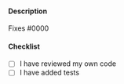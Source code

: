 #### Description

<!-- Please include a summary of the change. -->

Fixes #0000 <!-- replace with issue number or remove if not applicable -->

#### Checklist

<!-- For further details, please read CONTRIBUTING.md -->

- [ ] I have reviewed my own code
- [ ] I have added tests
  <!-- If this is a bug fix, these tests will fail if the bug is present (to stop it from cropping up again) -->
  <!-- If this is a feature, my tests prove that the feature works -->

